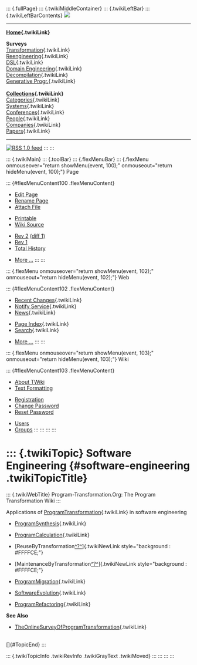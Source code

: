 ::: {.fullPage}
::: {.twikiMiddleContainer}
::: {.twikiLeftBar}
::: {.twikiLeftBarContents}
![](../pub/transformation.gif)

------------------------------------------------------------------------

**[Home](WebHome){.twikiLink}**

**Surveys**\
[Transformation](ProgramTransformation){.twikiLink}\
[Reengineering](ReengineeringWiki){.twikiLink}\
[DSL](DomainSpecificLanguages){.twikiLink}\
[Domain Engineering](DomainEngineering){.twikiLink}\
[Decompilation](DeCompilation){.twikiLink}\
[Generative Progr.](GenerativeProgrammingWiki){.twikiLink}\
\
**[Collections](CategoryCollection){.twikiLink}**\
[Categories](CategoryCategory){.twikiLink}\
[Systems](TransformationSystems){.twikiLink}\
[Conferences](TransformationConferences){.twikiLink}\
[People](TransformationPeople){.twikiLink}\
[Companies](TransformationCompanies){.twikiLink}\
[Papers](CategoryPaper){.twikiLink}

------------------------------------------------------------------------

[![](../pub/rss.gif "RSS 1.0 feed")](WebRss@skin=rss)
:::
:::

::: {.twikiMain}
::: {.toolBar}
::: {.flexMenuBar}
::: {.flexMenu onmouseover="return showMenu(event, 100);" onmouseout="return hideMenu(event, 100);"}
Page

::: {#flexMenuContent100 .flexMenuContent}
-   [Edit
    Page](http://www.program-transformation.org/edit/Transform/SoftwareEngineering?t=1536826271)
-   [Rename
    Page](http://www.program-transformation.org/rename/Transform/SoftwareEngineering)
-   [Attach
    File](http://www.program-transformation.org/attach/Transform/SoftwareEngineering)

<!-- -->

-   [Printable](http://www.program-transformation.org/view/Transform/SoftwareEngineering?skin=print.pattern)
-   [Wiki
    Source](http://www.program-transformation.org/view/Transform/SoftwareEngineering?skin=text&raw=on&contenttype=text/plain)

<!-- -->

-   [Rev
    2](http://www.program-transformation.org/view/Transform/SoftwareEngineering?rev=1.2)
    [(diff 1)](http://www.program-transformation.org/rdiff/Transform/SoftwareEngineering?rev1=1.2&rev2=1.1)
-   [Rev
    1](http://www.program-transformation.org/view/Transform/SoftwareEngineering?rev=1.1)
-   [Total
    History](http://www.program-transformation.org/rdiff/Transform/SoftwareEngineering)

<!-- -->

-   [More
    \...](http://www.program-transformation.org/oops/Transform/SoftwareEngineering?template=oopsmore&param1=1.2&param2=1.2)
:::
:::

::: {.flexMenu onmouseover="return showMenu(event, 102);" onmouseout="return hideMenu(event, 102);"}
Web

::: {#flexMenuContent102 .flexMenuContent}
-   [Recent Changes](WebChanges){.twikiLink}
-   [Notify Service](WebNotify){.twikiLink}
-   [News](WebNews){.twikiLink}

<!-- -->

-   [Page Index](WebIndex){.twikiLink}
-   [Search](WebSearch){.twikiLink}

<!-- -->

-   [More
    \...](http://www.program-transformation.org/oops/Transform/SoftwareEngineering?template=oopsmore&param1=1.2&param2=1.2)
:::
:::

::: {.flexMenu onmouseover="return showMenu(event, 103);" onmouseout="return hideMenu(event, 103);"}
Wiki

::: {#flexMenuContent103 .flexMenuContent}
-   [About
    TWiki](http://www.program-transformation.org/view/TWiki/WebHome)
-   [Text
    Formatting](http://www.program-transformation.org/view/TWiki/TextFormattingRules)

<!-- -->

-   [Registration](http://www.program-transformation.org/view/TWiki/TWikiRegistration)
-   [Change
    Password](http://www.program-transformation.org/view/TWiki/ChangePassword)
-   [Reset
    Password](http://www.program-transformation.org/view/TWiki/ResetPassword)

<!-- -->

-   [Users](http://www.program-transformation.org/view/Main/TWikiUsers)
-   [Groups](http://www.program-transformation.org/view/Main/TWikiGroups)
:::
:::
:::
:::

::: {.twikiTopic}
Software Engineering {#software-engineering .twikiTopicTitle}
====================

::: {.twikiWebTitle}
Program-Transformation.Org: The Program Transformation Wiki
:::

Applications of
[ProgramTransformation](ProgramTransformation){.twikiLink} in software
engineering

-   [ProgramSynthesis](ProgramSynthesis){.twikiLink}

<!-- -->

-   [ProgramCalculation](ProgramCalculation){.twikiLink}

<!-- -->

-   [ReuseByTransformation[^?^](http://www.program-transformation.org/edit/Transform/ReuseByTransformation?topicparent=Transform.SoftwareEngineering)]{.twikiNewLink
    style="background : #FFFFCE;"}

<!-- -->

-   [MaintenanceByTransformation[^?^](http://www.program-transformation.org/edit/Transform/MaintenanceByTransformation?topicparent=Transform.SoftwareEngineering)]{.twikiNewLink
    style="background : #FFFFCE;"}

<!-- -->

-   [ProgramMigration](ProgramMigration){.twikiLink}

<!-- -->

-   [SoftwareEvolution](SoftwareEvolution){.twikiLink}

<!-- -->

-   [ProgramRefactoring](ProgramRefactoring){.twikiLink}

**See Also**

-   [TheOnlineSurveyOfProgramTransformation](TheOnlineSurveyOfProgramTransformation){.twikiLink}

\
[]{#TopicEnd}
:::

::: {.twikiTopicInfo .twikiRevInfo .twikiGrayText .twikiMoved}
:::
:::
:::
:::
